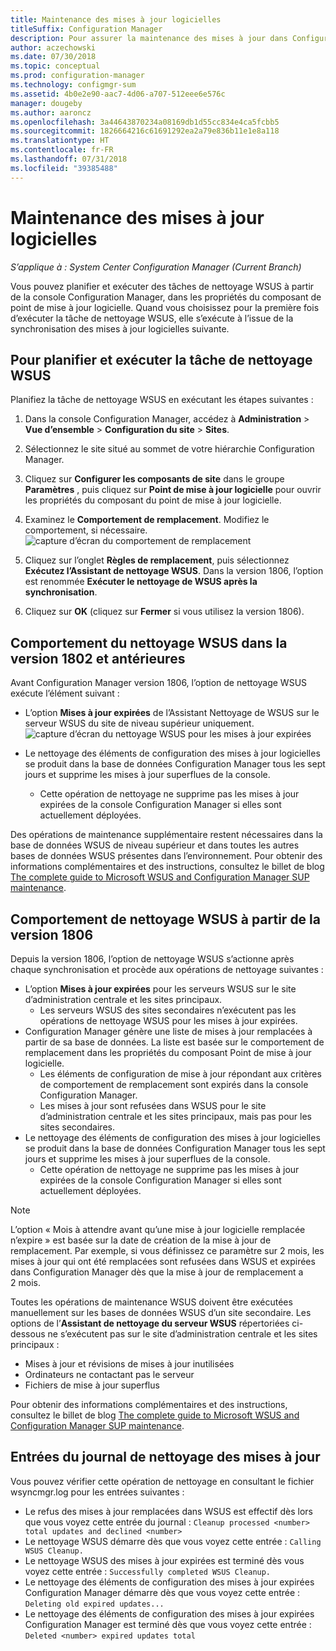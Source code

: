 ```yaml
---
title: Maintenance des mises à jour logicielles
titleSuffix: Configuration Manager
description: Pour assurer la maintenance des mises à jour dans Configuration Manager, vous pouvez planifier la tâche de nettoyage WSUS, ou vous pouvez l’exécuter manuellement.
author: aczechowski
ms.date: 07/30/2018
ms.topic: conceptual
ms.prod: configuration-manager
ms.technology: configmgr-sum
ms.assetid: 4b0e2e90-aac7-4d06-a707-512eee6e576c
manager: dougeby
ms.author: aaroncz
ms.openlocfilehash: 3a44643870234a08169db1d55cc834e4ca5fcbb5
ms.sourcegitcommit: 1826664216c61691292ea2a79e836b11e1e8a118
ms.translationtype: HT
ms.contentlocale: fr-FR
ms.lasthandoff: 07/31/2018
ms.locfileid: "39385488"
---
```

# <a name="software-updates-maintenance"></a>Maintenance des mises à jour logicielles

*S’applique à : System Center Configuration Manager (Current Branch)*

Vous pouvez planifier et exécuter des tâches de nettoyage WSUS à partir de la console Configuration Manager, dans les propriétés du composant de point de mise à jour logicielle. Quand vous choisissez pour la première fois d’exécuter la tâche de nettoyage WSUS, elle s’exécute à l’issue de la synchronisation des mises à jour logicielles suivante.  

## <a name="to-schedule-and-run-the-wsus-cleanup-job"></a>Pour planifier et exécuter la tâche de nettoyage WSUS 
Planifiez la tâche de nettoyage WSUS en exécutant les étapes suivantes :   

1.  Dans la console Configuration Manager, accédez à **Administration** > **Vue d’ensemble** > **Configuration du site** > **Sites**. 
2. Sélectionnez le site situé au sommet de votre hiérarchie Configuration Manager. 

3.  Cliquez sur **Configurer les composants de site** dans le groupe **Paramètres** , puis cliquez sur **Point de mise à jour logicielle** pour ouvrir les propriétés du composant du point de mise à jour logicielle.  

4. Examinez le **Comportement de remplacement**. Modifiez le comportement, si nécessaire. 
![capture d’écran du comportement de remplacement](media/sccm-supersedence-behavior.PNG)

5.  Cliquez sur l’onglet **Règles de remplacement**, puis sélectionnez **Exécutez l’Assistant de nettoyage WSUS**. Dans la version 1806, l’option est renommée **Exécuter le nettoyage de WSUS après la synchronisation**. 
 
6. Cliquez sur **OK** (cliquez sur **Fermer** si vous utilisez la version 1806).

## <a name="wsus-cleanup-behavior-in-version-1802-and-earlier"></a>Comportement du nettoyage WSUS dans la version 1802 et antérieures
Avant Configuration Manager version 1806, l’option de nettoyage WSUS exécute l’élément suivant : 
- L’option **Mises à jour expirées** de l’Assistant Nettoyage de WSUS sur le serveur WSUS du site de niveau supérieur uniquement. 
![capture d’écran du nettoyage WSUS pour les mises à jour expirées](media/wsus-cleanup-expired.PNG)

-  Le nettoyage des éléments de configuration des mises à jour logicielles se produit dans la base de données Configuration Manager tous les sept jours et supprime les mises à jour superflues de la console. 
   - Cette opération de nettoyage ne supprime pas les mises à jour expirées de la console Configuration Manager si elles sont actuellement déployées. 

Des opérations de maintenance supplémentaire restent nécessaires dans la base de données WSUS de niveau supérieur et dans toutes les autres bases de données WSUS présentes dans l’environnement. Pour obtenir des informations complémentaires et des instructions, consultez le billet de blog [The complete guide to Microsoft WSUS and Configuration Manager SUP maintenance](https://blogs.technet.microsoft.com/configurationmgr/2016/01/26/the-complete-guide-to-microsoft-wsus-and-configuration-manager-sup-maintenance/). 


## <a name="wsus-cleanup-behavior-starting-in-version-1806"></a>Comportement de nettoyage WSUS à partir de la version 1806
Depuis la version 1806, l’option de nettoyage WSUS s’actionne après chaque synchronisation et procède aux opérations de nettoyage suivantes : <!--1357898 -->
- L’option **Mises à jour expirées** pour les serveurs WSUS sur le site d’administration centrale et les sites principaux.
    - Les serveurs WSUS des sites secondaires n’exécutent pas les opérations de nettoyage WSUS pour les mises à jour expirées. 
- Configuration Manager génère une liste de mises à jour remplacées à partir de sa base de données. La liste est basée sur le comportement de remplacement dans les propriétés du composant Point de mise à jour logicielle. 
    - Les éléments de configuration de mise à jour répondant aux critères de comportement de remplacement sont expirés dans la console Configuration Manager.
    - Les mises à jour sont refusées dans WSUS pour le site d’administration centrale et les sites principaux, mais pas pour les sites secondaires.
- Le nettoyage des éléments de configuration des mises à jour logicielles se produit dans la base de données Configuration Manager tous les sept jours et supprime les mises à jour superflues de la console. 
    - Cette opération de nettoyage ne supprime pas les mises à jour expirées de la console Configuration Manager si elles sont actuellement déployées. 

> [!NOTE]
> L’option « Mois à attendre avant qu’une mise à jour logicielle remplacée n’expire » est basée sur la date de création de la mise à jour de remplacement. Par exemple, si vous définissez ce paramètre sur 2 mois, les mises à jour qui ont été remplacées sont refusées dans WSUS et expirées dans Configuration Manager dès que la mise à jour de remplacement a 2 mois. 

Toutes les opérations de maintenance WSUS doivent être exécutées manuellement sur les bases de données WSUS d’un site secondaire. Les options de l’**Assistant de nettoyage du serveur WSUS** répertoriées ci-dessous ne s’exécutent pas sur le site d’administration centrale et les sites principaux :

- Mises à jour et révisions de mises à jour inutilisées
- Ordinateurs ne contactant pas le serveur
- Fichiers de mise à jour superflus

 Pour obtenir des informations complémentaires et des instructions, consultez le billet de blog [The complete guide to Microsoft WSUS and Configuration Manager SUP maintenance](https://blogs.technet.microsoft.com/configurationmgr/2016/01/26/the-complete-guide-to-microsoft-wsus-and-configuration-manager-sup-maintenance/). 

## <a name="updates-cleanup-log-entries"></a>Entrées du journal de nettoyage des mises à jour
 
Vous pouvez vérifier cette opération de nettoyage en consultant le fichier wsyncmgr.log pour les entrées suivantes : 
  - Le refus des mises à jour remplacées dans WSUS est effectif dès lors que vous voyez cette entrée du journal : `Cleanup processed <number> total updates and declined <number>`
  - Le nettoyage WSUS démarre dès que vous voyez cette entrée : `Calling WSUS Cleanup.`
  - Le nettoyage WSUS des mises à jour expirées est terminé dès vous voyez cette entrée : `Successfully completed WSUS Cleanup.`
  - Le nettoyage des éléments de configuration des mises à jour expirées Configuration Manager démarre dès que vous voyez cette entrée : `Deleting old expired updates...`
  - Le nettoyage des éléments de configuration des mises à jour expirées Configuration Manager est terminé dès que vous voyez cette entrée : `Deleted <number> expired updates total`
